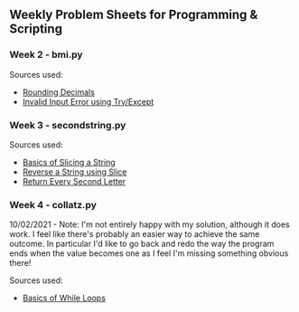 ## Weekly Problem Sheets for Programming & Scripting

### Week 2 - bmi.py
Sources used:
- [Rounding Decimals](https://stackoverflow.com/questions/20457038/how-to-round-to-2-decimals-with-python) 
- [Invalid Input Error using Try/Except](https://docs.python.org/3/tutorial/errors.html)

### Week 3 - secondstring.py
Sources used: 
- [Basics of Slicing a String](https://www.w3schools.com/python/python_strings_slicing.asp)
- [Reverse a String using Slice](https://www.w3schools.com/python/python_howto_reverse_string.asp)
- [Return Every Second Letter](https://stackoverflow.com/questions/20847205/program-to-extract-every-alternate-letters-from-a-string-in-python)

### Week 4 - collatz.py
10/02/2021 - Note: I'm not entirely happy with my solution, although it does work. I feel like there's probably an easier way to achieve the same outcome. In particular I'd like to go back and redo the way the program ends when the value becomes one as I feel I'm missing something obvious there!

Sources used: 
 - [Basics of While Loops](https://www.w3schools.com/python/python_while_loops.asp)